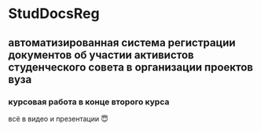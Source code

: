 # StudDocsReg
## автоматизированная система регистрации документов об участии активистов студенческого совета в организации проектов вуза
### курсовая работа в конце второго курса

всё в видео и презентации 😇
